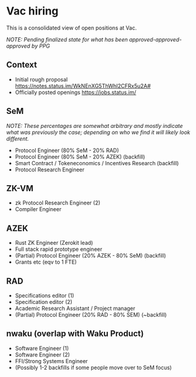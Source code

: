 
# Vac hiring

This is a consolidated view of open positions at Vac.

*NOTE: Pending finalized state for what has been approved-approved-approved by PPG*

## Context

- Initial rough proposal https://notes.status.im/WkNEnXG5ThWhl2CFRx5u2A#
- Officially posted openings https://jobs.status.im/

## SeM

*NOTE: These percentages are somewhat arbitrary and mostly indicate what was previously the case; depending on who we find it will likely look different.*

- Protocol Engineer (80% SeM - 20% RAD)
- Protocol Engineer (80% SeM - 20% AZEK) (backfill)
- Smart Contract / Tokeneconomics / Incentives Research (backfill)
- Protocol Research Engineer

## ZK-VM

- zk Protocol Research Engineer (2)
- Compiler Engineer

## AZEK

- Rust ZK Engineer (Zerokit lead)
- Full stack rapid prototype engineer
- (Partial) Protocol Engineer (20% AZEK - 80% SeM) (backfill)
- Grants etc (eqv to 1 FTE)

## RAD

- Specifications editor (1)
- Specification editor (2)
- Academic Research Assistant / Project manager
- (Partial) Protocol Engineer (20% RAD - 80% SEM) (~backfill)

## nwaku (overlap with Waku Product)

- Software Engineer (1)
- Software Engineer (2)
- FFI/Strong Systems Engineer
- (Possibly 1-2 backfills if some people move over to SeM focus)